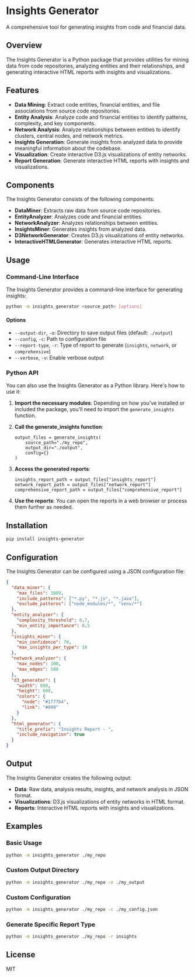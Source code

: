 # Insights Generator

A comprehensive tool for generating insights from code and financial data.

## Overview

The Insights Generator is a Python package that provides utilities for mining data from code repositories, analyzing entities and their relationships, and generating interactive HTML reports with insights and visualizations.

## Features

- **Data Mining**: Extract code entities, financial entities, and file associations from source code repositories.
- **Entity Analysis**: Analyze code and financial entities to identify patterns, complexity, and key components.
- **Network Analysis**: Analyze relationships between entities to identify clusters, central nodes, and network metrics.
- **Insights Generation**: Generate insights from analyzed data to provide meaningful information about the codebase.
- **Visualization**: Create interactive D3.js visualizations of entity networks.
- **Report Generation**: Generate interactive HTML reports with insights and visualizations.

## Components

The Insights Generator consists of the following components:

- **DataMiner**: Extracts raw data from source code repositories.
- **EntityAnalyzer**: Analyzes code and financial entities.
- **NetworkAnalyzer**: Analyzes relationships between entities.
- **InsightsMiner**: Generates insights from analyzed data.
- **D3NetworkGenerator**: Creates D3.js visualizations of entity networks.
- **InteractiveHTMLGenerator**: Generates interactive HTML reports.

## Usage

### Command-Line Interface

The Insights Generator provides a command-line interface for generating insights:

```bash
python -m insights_generator <source_path> [options]
```

#### Options

- `--output-dir`, `-o`: Directory to save output files (default: `./output`)
- `--config`, `-c`: Path to configuration file
- `--report-type`, `-r`: Type of report to generate (`insights`, `network`, or `comprehensive`)
- `--verbose`, `-v`: Enable verbose output

### Python API

You can also use the Insights Generator as a Python library. Here's how to use it:

1. **Import the necessary modules**:
   Depending on how you've installed or included the package, you'll need to import the `generate_insights` function.

2. **Call the generate_insights function**:
   ```
   output_files = generate_insights(
       source_path="./my_repo",
       output_dir="./output",
       config={}
   )
   ```

3. **Access the generated reports**:
   ```
   insights_report_path = output_files["insights_report"]
   network_report_path = output_files["network_report"]
   comprehensive_report_path = output_files["comprehensive_report"]
   ```

4. **Use the reports**:
   You can open the reports in a web browser or process them further as needed.

## Installation

```bash
pip install insights-generator
```

## Configuration

The Insights Generator can be configured using a JSON configuration file:

```json
{
  "data_miner": {
    "max_files": 1000,
    "include_patterns": ["*.py", "*.js", "*.java"],
    "exclude_patterns": ["node_modules/*", "venv/*"]
  },
  "entity_analyzer": {
    "complexity_threshold": 0.7,
    "min_entity_importance": 0.5
  },
  "insights_miner": {
    "min_confidence": 70,
    "max_insights_per_type": 10
  },
  "network_analyzer": {
    "max_nodes": 100,
    "max_edges": 500
  },
  "d3_generator": {
    "width": 800,
    "height": 600,
    "colors": {
      "node": "#1f77b4",
      "link": "#999"
    }
  },
  "html_generator": {
    "title_prefix": "Insights Report - ",
    "include_navigation": true
  }
}
```

## Output

The Insights Generator creates the following output:

- **Data**: Raw data, analysis results, insights, and network analysis in JSON format.
- **Visualizations**: D3.js visualizations of entity networks in HTML format.
- **Reports**: Interactive HTML reports with insights and visualizations.

## Examples

### Basic Usage

```bash
python -m insights_generator ./my_repo
```

### Custom Output Directory

```bash
python -m insights_generator ./my_repo -o ./my_output
```

### Custom Configuration

```bash
python -m insights_generator ./my_repo -c ./my_config.json
```

### Generate Specific Report Type

```bash
python -m insights_generator ./my_repo -r insights
```

## License

MIT
